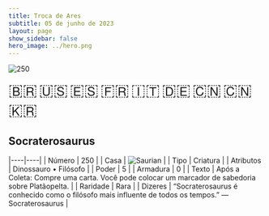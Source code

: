 ```yaml
---
title: Troca de Ares
subtitle: 05 de junho de 2023
layout: page
show_sidebar: false
hero_image: ../hero.png
---
```


![250](https://mastervault-storage-prod.s3.amazonaws.com/media/card_front/pt/600_250_7fa593b6e197_pt.png)

<span title="Português" style="font-size: 32px;cursor: pointer;" onclick="javascript:document.querySelector('img[alt=\'250\']').src=document.querySelector('img[alt=\'250\']').src.replace(/card_front\/[^/]+/, 'card_front/pt').replace(/_[^/.0-9]+\.png/, '_pt.png')">🇧🇷</span>
<span title="English" style="font-size: 32px;cursor: pointer;" onclick="javascript:document.querySelector('img[alt=\'250\']').src=document.querySelector('img[alt=\'250\']').src.replace(/card_front\/[^/]+/, 'card_front/en').replace(/_[^/.0-9]+\.png/, '_en.png')">🇺🇸</span>
<span title="Español" style="font-size: 32px;cursor: pointer;" onclick="javascript:document.querySelector('img[alt=\'250\']').src=document.querySelector('img[alt=\'250\']').src.replace(/card_front\/[^/]+/, 'card_front/es').replace(/_[^/.0-9]+\.png/, '_es.png')">🇪🇸</span>
<span title="Français" style="font-size: 32px;cursor: pointer;" onclick="javascript:document.querySelector('img[alt=\'250\']').src=document.querySelector('img[alt=\'250\']').src.replace(/card_front\/[^/]+/, 'card_front/fr').replace(/_[^/.0-9]+\.png/, '_fr.png')">🇫🇷</span>
<span title="Italiano" style="font-size: 32px;cursor: pointer;" onclick="javascript:document.querySelector('img[alt=\'250\']').src=document.querySelector('img[alt=\'250\']').src.replace(/card_front\/[^/]+/, 'card_front/it').replace(/_[^/.0-9]+\.png/, '_it.png')">🇮🇹</span>
<span title="Deutsche" style="font-size: 32px;cursor: pointer;" onclick="javascript:document.querySelector('img[alt=\'250\']').src=document.querySelector('img[alt=\'250\']').src.replace(/card_front\/[^/]+/, 'card_front/de').replace(/_[^/.0-9]+\.png/, '_de.png')">🇩🇪</span>
<span title="简体中文" style="font-size: 32px;cursor: pointer;" onclick="javascript:document.querySelector('img[alt=\'250\']').src=document.querySelector('img[alt=\'250\']').src.replace(/card_front\/[^/]+/, 'card_front/zh-hans').replace(/_[^/.0-9]+\.png/, '_zh-hans.png')">🇨🇳</span>
<span title="繁體中文" style="font-size: 32px;cursor: pointer;" onclick="javascript:document.querySelector('img[alt=\'250\']').src=document.querySelector('img[alt=\'250\']').src.replace(/card_front\/[^/]+/, 'card_front/zh-hant').replace(/_[^/.0-9]+\.png/, '_zh-hant.png')">🇨🇳</span>
<span title="한국어" style="font-size: 32px;cursor: pointer;" onclick="javascript:document.querySelector('img[alt=\'250\']').src=document.querySelector('img[alt=\'250\']').src.replace(/card_front\/[^/]+/, 'card_front/ko').replace(/_[^/.0-9]+\.png/, '_ko.png')">🇰🇷</span>

## Socraterosaurus

|----|----|
| Número | 250 |
| Casa | ![Saurian](https://archonarcana.com/images/thumb/9/9e/Saurian_P.png/22px-Saurian_P.png "Sauro") |
| Tipo | Criatura |
| Atributos | Dinossauro • Filósofo |
| Poder | 5 |
| Armadura | 0 |
| Texto | Após a Coleta: Compre uma carta. Você pode colocar um marcador de sabedoria sobre Platãopelta. |
| Raridade | Rara |
| Dizeres | “Socraterosaurus é conhecido como o filósofo mais influente de todos os tempos.” — Socraterosaurus |
